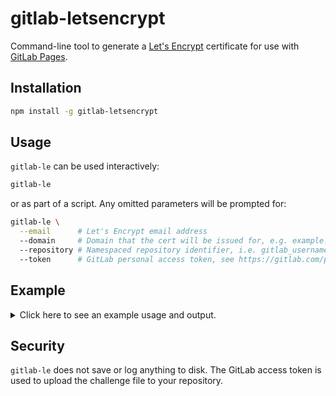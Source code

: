 # gitlab-letsencrypt

Command-line tool to generate a [Let's Encrypt](https://letsencrypt.org) certificate for use with [GitLab Pages](https://pages.gitlab.io/).

## Installation

```sh
npm install -g gitlab-letsencrypt
```

## Usage

`gitlab-le` can be used interactively:

```sh
gitlab-le
```

or as part of a script.
Any omitted parameters will be prompted for:

```sh
gitlab-le \
  --email      # Let's Encrypt email address
  --domain     # Domain that the cert will be issued for, e.g. example.com
  --repository # Namespaced repository identifier, i.e. gitlab_username/repo_name
  --token      # GitLab personal access token, see https://gitlab.com/profile/personal_access_tokens
```

## Example

<details>
<summary>Click here to see an example usage and output.</summary>
Testing.
</details>

## Security

`gitlab-le` does not save or log anything to disk.
The GitLab access token is used to upload the challenge file to your repository.
